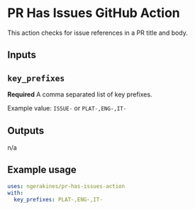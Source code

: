 # PR Has Issues GitHub Action

This action checks for issue references in a PR title and body.

## Inputs

## `key_prefixes`

**Required** A comma separated list of key prefixes.

Example value: `ISSUE-` or `PLAT-,ENG-,IT-`

## Outputs

n/a

## Example usage

```yaml
uses: ngerakines/pr-has-issues-action
with:
  key_prefixes: PLAT-,ENG-,IT-
```

